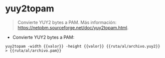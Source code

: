 # yuy2topam

> Convierte YUY2 bytes a PAM.
> Más información: <https://netpbm.sourceforge.net/doc/yuy2topam.html>.

- Convierte YUY2 bytes a PAM:

`yuy2topam -width {{valor}} -height {{valor}} {{ruta/al/archivo.yuy2}} > {{ruta/al/archivo.pam}}`
